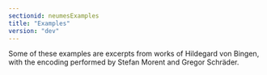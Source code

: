 ```yaml
---
sectionid: neumesExamples
title: "Examples"
version: "dev"
---
```


Some of these examples are excerpts from works of Hildegard von Bingen, with the encoding performed by Stefan Morent and Gregor Schräder.
